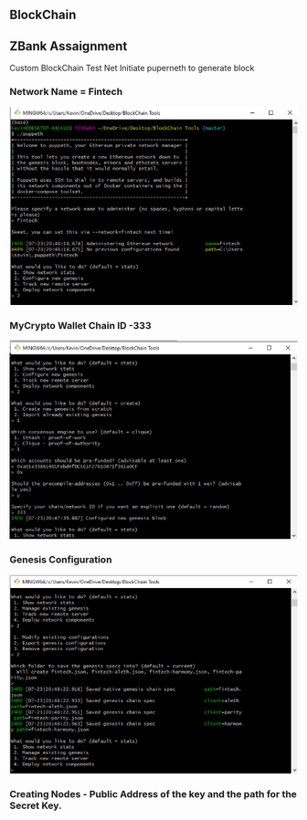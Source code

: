 ## BlockChain

## ZBank Assaignment

Custom BlockChain Test Net
Initiate puperneth to generate block
### Network Name = Fintech
![](https://github.com/KevinLacap/BlockChain/blob/master/Capture.PNG)

### MyCrypto Wallet Chain ID -333
![](https://github.com/KevinLacap/BlockChain/blob/master/screenshots/ChainID.PNG)

### Genesis Configuration
![](https://github.com/KevinLacap/BlockChain/blob/master/screenshots/Genesis%20Configuration.PNG)

### Creating Nodes - Public Address of the key and the path for the Secret Key.
